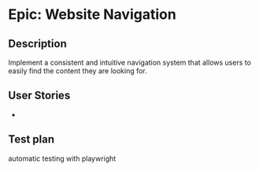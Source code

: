 # Epic: Website Navigation
## Description
Implement a consistent and intuitive navigation system that allows users to easily find the content they are looking for.
## User Stories
* 

## Test plan
automatic testing with playwright
